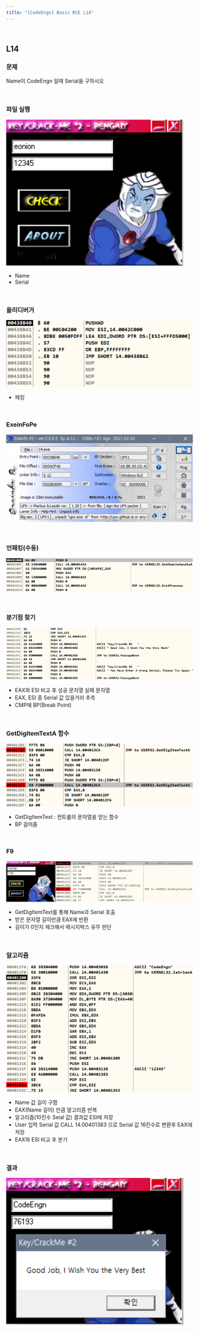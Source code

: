 ```yaml
---
title: "[CodeEngn] Basic RCE L14"
---
```


<br>

## L14

### 문제

Name이 CodeEngn 일때 Serial을 구하시오

<br>

### 파일 실행

![image-20220401161701619](https://raw.githubusercontent.com/EONION-TH3DB/image_repo/main/img/image-20220401161701619.png)

- Name
- Serial

<br>

### 올리디버거

![image-20220401161744862](https://raw.githubusercontent.com/EONION-TH3DB/image_repo/main/img/image-20220401161744862.png)

- 패킹

<br>

### ExeinFoPe

![image-20220401161803424](https://raw.githubusercontent.com/EONION-TH3DB/image_repo/main/img/image-20220401161803424.png)

<br>

### 언패킹(수동)

![image-20220401161826188](https://raw.githubusercontent.com/EONION-TH3DB/image_repo/main/img/image-20220401161826188.png)

<br>

### 분기점 찾기

![image-20220401161841510](https://raw.githubusercontent.com/EONION-TH3DB/image_repo/main/img/image-20220401161841510.png)

- EAX와 ESI 비교 후 성공 문자열 실패 문자열
- EAX, ESI 중 Serial 값 있을거라 추측
- CMP에 BP(Break Point)

<br>

### GetDigItemTextA 함수

![image-20220401162014402](https://raw.githubusercontent.com/EONION-TH3DB/image_repo/main/img/image-20220401162014402.png)

- GetDigItemText : 컨트롤의 문자열을 얻는 함수
- BP 걸어줌

<br>

### F9

![image-20220401162125043](https://raw.githubusercontent.com/EONION-TH3DB/image_repo/main/img/image-20220401162125043.png)

- GetDigItemText를 통해 Name과 Serial 호출
- 받은 문자열 길이만큼 EAX에 반환
- 길이가 0인지 체크해서 메시지박스 유무 판단

<br>

### 알고리즘

![image-20220401162556846](https://raw.githubusercontent.com/EONION-TH3DB/image_repo/main/img/image-20220401162556846.png)

- Name 값 길이 구함
- EAX(Name 길이) 만큼 알고리즘 반복
- 알고리즘(10진수 Seial 값) 결과값 ESI에 저장
- User 입력 Serial 값 CALL 14.00401383 으로 Serial 값 16진수로 변환후 EAX에 저장
- EAX와 ESI 비교 후 분기

<br>

### 결과

![image-20220401163403236](https://raw.githubusercontent.com/EONION-TH3DB/image_repo/main/img/image-20220401163403236.png)